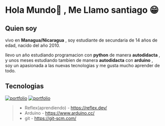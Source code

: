 # Hola Mundo👋 , Me Llamo santiago 😁

## Quien soy
vivo en __Managua/Nicaragua__ , soy estudiante de secundaria de 14 años de edad, nacido del año 2010.

llevo un año estudiando programacion con **python** de manera __autodidacta__ , y unos meses estudiando tambien de manera __autodidacta__ con __arduino__ , soy un apasionada a las nuevas tecnologias y me gusta mucho aprender de todo.

## Tecnologias

[![portfolio](https://s.cafebazaar.ir/images/icons/Python.Language_512x512.png?x-img=v1/resize,h_256,w_256,lossless_false/optimize)](https://katherineoelsner.com/)
[![portfolio](https://gitlab.com/uploads/-/system/project/avatar/38086930/fastapi.ico?width=48)](https://fastapi.tiangolo.com/)
> - Reflex(aprendiendo) - https://reflex.dev/
> - Arduino - https://www.arduino.cc/
> - git - https://git-scm.com/
